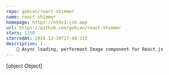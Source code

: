 ```yaml
---
repo: gokcan/react-shimmer
name: react-shimmer
homepage: https://nh9x1.csb.app
url: https://github.com/gokcan/react-shimmer
stars: 1158
starredAt: 2018-12-10T17:48:32Z
description: |-
    🌠 Async loading, performant Image component for React.js
---
```


[object Object]
